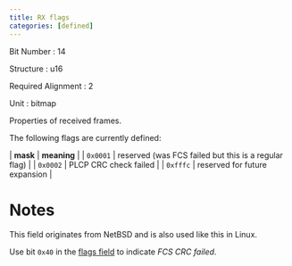 ```yaml
---
title: RX flags
categories: [defined]
---
```

Bit Number
: 14

Structure
: u16

Required Alignment
: 2

Unit
: bitmap

Properties of received frames.

The following flags are currently defined:

| **mask** | **meaning** |
| `0x0001` | reserved (was FCS failed but this is a regular flag) |
| `0x0002` | PLCP CRC check failed |
| `0xfffc` | reserved for future expansion |

Notes
=====

This field originates from NetBSD and is also used like this in Linux.

Use bit `0x40` in the [flags field](/fields/Flags) to indicate *FCS CRC
failed*.
